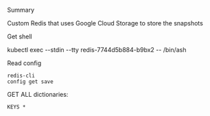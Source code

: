 Summary

Custom Redis that uses Google Cloud Storage to store the snapshots

Get shell

kubectl exec --stdin --tty redis-7744d5b884-b9bx2 -- /bin/ash

Read config

```
redis-cli
config get save
```

GET ALL dictionaries:

```
KEYS *
```
